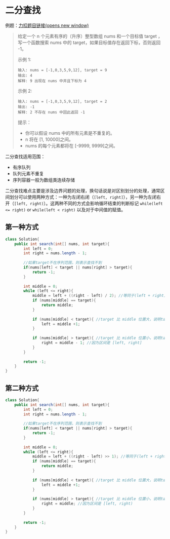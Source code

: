 # 二分查找

例题：[力扣题目链接(opens new window)](https://leetcode-cn.com/problems/binary-search/)

> 给定一个 n 个元素有序的（升序）整型数组 nums 和一个目标值 target  ，写一个函数搜索 nums 中的 target，如果目标值存在返回下标，否则返回 -1。
>
> 示例 1:
>
> ```text
> 输入: nums = [-1,0,3,5,9,12], target = 9     
> 输出: 4       
> 解释: 9 出现在 nums 中并且下标为 4     
> ```
>
> 示例 2:
>
> ```text
> 输入: nums = [-1,0,3,5,9,12], target = 2     
> 输出: -1        
> 解释: 2 不存在 nums 中因此返回 -1        
> ```
>
> 提示：
>
> - 你可以假设 nums 中的所有元素是不重复的。
> - n 将在 [1, 10000]之间。
> - nums 的每个元素都将在 [-9999, 9999]之间。

二分查找适用范围：

- 有序队列
- 队列元素不重复
- 序列容器一般为数组类连续存储

二分查找难点主要是涉及边界问题的处理，换句话说是对区别划分的处理，通常区间划分可以使用两种方式：一种为左闭右闭（`[left, right]`），另一种为左闭右开（`[left, right)`）。这两种不同的方式会影响循环结束的判断标记 `while(left <= right)` or `while(left < right)` 以及对于中间值的赋值。

## 第一种方式

```java
class Solution{
    public int search(int[] nums, int target){
        int left = 0;
        int right = nums.length - 1;
        
        //如果target不在序列范围，则表示查找不到
        if(nums[left] < target || nums[right] > target){
            return -1;
        }
        
        int middle = 0;
        while (left <= right){
            middle = left + ((right - left) / 2); //等同于(left + right) / 2 防止加法溢出
            if (nums[middle] == target){
                return middle;
            }
            
            if (nums[middle] < target){ //target 比 middle 位置大，说明target在middle右侧
                left = middle +1; 
            }
            
            if (nums[middle] > target){ //target 比 middle 位置小，说明target在middle左侧
                right = middle - 1; //因为区间是 [left, right]
            }
        }
        
        return -1;
    }
}
```



## 第二种方式

```java
class Solution{
    public int search(int[] nums, int target){
        int left = 0;
        int right = nums.length - 1;
        
        //如果target不在序列范围，则表示查找不到
        if(nums[left] < target || nums[right] > target){
            return -1;
        }
        
        int middle = 0;
        while (left <= right){
            middle = left + ((right - left) >> 1); //等同于(left + right) / 2 防止加法溢出
            if (nums[middle] == target){
                return middle;
            }
            
            if (nums[middle] < target){ //target 比 middle 位置大，说明target在middle右侧
                left = middle +1; 
            }
            
            if (nums[middle] > target){ //target 比 middle 位置小，说明target在middle左侧
                right = middle; //因为区间是 [left, right)
            }
        }
        
        return -1;
    }
}
```

